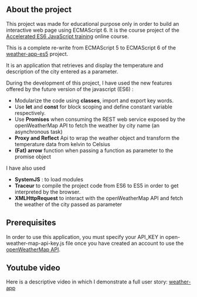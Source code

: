 ## About the project

This project was made for educational purpose only in order to build an interactive web page using ECMAScript 6. It is the course project of the [Accelerated ES6 JavaScript training](https://www.udemy.com/certificate/UC-5TOKKSMK/) online course.
  
This is a complete re-write from ECMAScript 5 to ECMAScript 6 of the  [weather-app-es5](https://github.com/abenamor9/weather-app-es5) project.

It is an application that retrieves and display the temperature and description of the city entered as a parameter.

During the development of this project, I have used the new features offered by the future version of the javascript (ES6) :
* Modularize the code using __classes__, import and export key words.
* Use __let__ and __const__ for block scoping and define constant variable respectively.
* Use __Promises__ when consuming the REST web service exposed by the openWeatherMap API to fetch the weather by city name (an asynchronous task)
* __Proxy and Reflect__ Api to wrap the weather object and transform the temperature data from kelvin to Celsius
* __(Fat) arrow__ function when passing a function as parameter to the promise object 

I have also used
* __SystemJS__ : to load modules
* __Traceur__ to compile the project code from ES6 to ES5 in order to get interpreted by the browser.
* __XMLHttpRequest__ to interact with the openWeatherMap API and fetch the weather of the city passed as 
  parameter

## Prerequisites

In order to use this application, you must specify your API_KEY in open-weather-map-api-key.js file once you have created an account to use the
 [openWeatherMap API](https://openweathermap.org/).

## Youtube video

Here is a descriptive video in which I demonstrate a full user story:
[weather-app](https://youtu.be/G_3h_Ji7NVQ)
